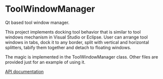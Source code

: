 ToolWindowManager
=================

Qt based tool window manager.

This project implements docking tool behavior that is similar to tool windows mechanism in Visual Studio or Eclipse. User can arrange tool windows in tabs, dock it to any border, split with vertical and horizontal splitters, tabify them together and detach to floating windows. 

The magic is implemented in the ToolWindowManager class. Other files are provided just for an example of using it.

[API documentation](http://htmlpreview.github.io/?https://github.com/Riateche/toolwindowmanager/blob/master/doc/class_tool_window_manager.html)

